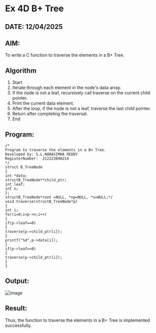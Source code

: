 # Ex 4D B+ Tree
## DATE: 12/04/2025
## AIM:
To write a C function to traverse the elements in a B+ Tree.

## Algorithm
1. Start
2. Iterate through each element in the node's data array.
3. If the node is not a leaf, recursively call traverse on the current child pointer.
4. Print the current data element.
5. After the loop, if the node is not a leaf, traverse the last child pointer.
6. Return after completing the traversal.
7. End
## Program:
```
/*
Program to traverse the elements in a B+ Tree.
Developed by: S.L.NARASIMHA REDDY
RegisterNumber:  212223040214
*/
struct B_TreeNode
{
int *data;
structB_TreeNode**child_ptr;
int leaf;
int n;
};
structB_TreeNode*root =NULL, *np=NULL, *x=NULL;*/
void traverse(structB_TreeNode*p)
{
int i;
for(i=0;i<p->n;i++)
{
if(p->leaf==0)
{
traverse(p->child_ptr[i]);
}
printf("%d",p->data[i]);
}
if(p->leaf==0)
{
traverse(p->child_ptr[i]);
}
}
```

## Output:
![image](https://github.com/user-attachments/assets/fced9543-d793-4ea1-a964-f95dba5ca6b9)



## Result:
Thus, the function to traverse the elements in a B+ Tree is implemented successfully.
